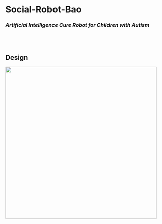 # Social-Robot-Bao
### *Artificial Intelligence Cure Robot for Children with Autism*

<br>
<br>

## Design

<img src=https://user-images.githubusercontent.com/38183241/54085277-b64e4080-437f-11e9-989c-736c1881b152.png width=480></img>
